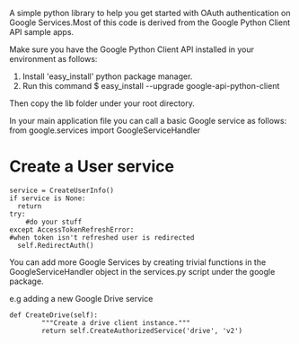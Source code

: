 A simple python library to help you get started with OAuth authentication on
Google Services.Most of this code is derived from the Google Python Client API sample apps.

Make sure you have the Google Python Client API installed in your environment
as follows:
1. Install 'easy_install' python package manager.
2. Run this command 
   $ easy_install --upgrade google-api-python-client

Then copy the lib folder under your root directory.

In your main application file you can call a basic Google service as follows:
 from google.services import GoogleServiceHandler
 # Create a User service
    service = CreateUserInfo()
    if service is None:
      return
    try:
		#do your stuff
	except AccessTokenRefreshError:
	#when token isn't refreshed user is redirected
      self.RedirectAuth()

You can add more Google Services by creating trivial functions in the
GoogleServiceHandler object in the services.py script under the google package.

e.g adding a new Google Drive service

	def CreateDrive(self):
			"""Create a drive client instance."""
			return self.CreateAuthorizedService('drive', 'v2')